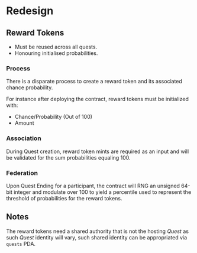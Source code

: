 # Redesign

## Reward Tokens

* Must be reused across all quests.
* Honouring initialised probabilities.

### Process

There is a disparate process to create a reward token and its associated chance
probability.

For instance after deploying the contract, reward tokens must be initialized
with:

* Chance/Probability (Out of 100)
* Amount

### Association

During Quest creation, reward token mints are required as an input and will
be validated for the sum probabilities equaling 100.

### Federation

Upon Quest Ending for a participant, the contract will RNG an unsigned 64-bit
integer and modulate over 100 to yield a percentile used to represent the
threshold of probabilities for the reward tokens.

## Notes

The reward tokens need a shared authority that is not the hosting _Quest_ as such
_Quest_ identity will vary, such shared identity can be appropriated via
`quests` PDA.

